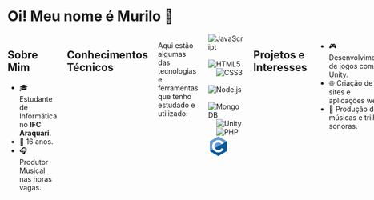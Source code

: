 <h1 align="left">Oi! Meu nome é Murilo 👋</h1>

<div style="display: flex; align-items: flex-start; gap: 20px;">
  <div style="flex: 1;">
    <h2>Sobre Mim</h2>
    <ul>
      <li>🎓 Estudante de Informática no <strong>IFC Araquari</strong>.</li>
      <li>🎂 16 anos.</li>
      <li>🎧 Produtor Musical nas horas vagas.</li>
    </ul>
  </div>

<h2>Conhecimentos Técnicos</h2>

<p>Aqui estão algumas das tecnologias e ferramentas que tenho estudado e utilizado:</p>

<div align="left">
  <img src="https://cdn.jsdelivr.net/gh/devicons/devicon/icons/javascript/javascript-original.svg" height="40" alt="JavaScript" title="JavaScript" />
  <img width="12" />
  <img src="https://cdn.jsdelivr.net/gh/devicons/devicon/icons/html5/html5-original.svg" height="40" alt="HTML5" title="HTML5" />
  <img width="12" />
  <img src="https://cdn.jsdelivr.net/gh/devicons/devicon/icons/css3/css3-original.svg" height="40" alt="CSS3" title="CSS3" />
  <img width="12" />
  <img src="https://cdn.jsdelivr.net/gh/devicons/devicon/icons/nodejs/nodejs-original.svg" height="40" alt="Node.js" title="Node.js" />
  <img width="12" />
  <img src="https://cdn.jsdelivr.net/gh/devicons/devicon/icons/mongodb/mongodb-original.svg" height="40" alt="MongoDB" title="MongoDB" />
  <img width="12" />
  <img src="https://cdn.jsdelivr.net/gh/devicons/devicon/icons/unity/unity-original.svg" height="40" alt="Unity" title="Unity" />
  <img width="12" />
  <img src="https://cdn.jsdelivr.net/gh/devicons/devicon/icons/php/php-original.svg" height="40" alt="PHP" title="PHP" />
  <img src="https://raw.githubusercontent.com/devicons/devicon/refs/heads/master/icons/c/c-original.svg" height="40" alt="C" title="C" />
</div>

<h2>Projetos e Interesses</h2>

<ul>
  <li>🎮 Desenvolvimento de jogos com Unity.</li>
  <li>🌐 Criação de sites e aplicações web.</li>
  <li>🎵 Produção de músicas e trilhas sonoras.</li>
</ul>

<h2>Objetivos</h2>

<ul>
  <li>📚 Aprofundar meus conhecimentos em programação e desenvolvimento de software.</li>
  <li>💼 Contribuir para projetos open source e colaborar com a comunidade.</li>
  <li>🎯 Me tornar um desenvolvedor full-stack no futuro.</li>
</ul>


  <div>
    <img height="200" src="https://i.gifer.com/8K8b.gif" alt="GIF animado" />
  </div>
</div>
